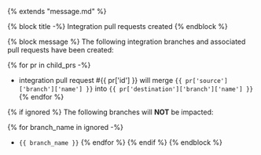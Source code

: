 {% extends "message.md" %}

{% block title -%}
Integration pull requests created
{% endblock %}

{% block message %}
The following integration branches and associated pull requests have been created:

{% for pr in child_prs -%}
* integration pull request #{{ pr['id'] }} will merge `{{ pr['source']['branch']['name'] }}`
 into `{{ pr['destination']['branch']['name'] }}`
{% endfor %}

{% if ignored %}
The following branches will **NOT** be impacted:

{% for branch_name in ignored -%}
* `{{ branch_name }}`
{% endfor %}
{% endif %}
{% endblock %}
